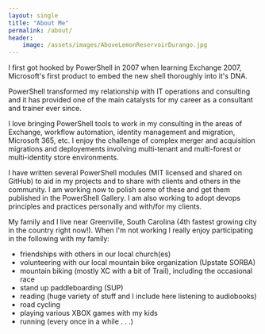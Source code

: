 ```yaml
---
layout: single
title: "About Me"
permalink: /about/
header:
    image: /assets/images/AboveLemonReservoirDurango.jpg
---
```


I first got hooked by PowerShell in 2007 when learning Exchange 2007, Microsoft's first product to embed the new shell thoroughly into it's DNA.

PowerShell transformed my relationship with IT operations and consulting and it has provided one of the main catalysts for my career as a consultant and trainer ever since.

I love bringing PowerShell tools to work in my consulting in the areas of Exchange, workflow automation, identity management and migration, Microsoft 365, etc.  I enjoy the challenge of complex merger and acquisition migrations and deployements involving multi-tenant and multi-forest or multi-identity store environments.  

I have written several PowerShell modules (MIT licensed and shared on GitHub) to aid in my projects and to share with clients and others in the community.  I am working now to polish some of these and get them published in the PowerShell Gallery. I am also working to adopt devops principles and practices personally and with/for my clients.  

My family and I live near Greenville, South Carolina (4th fastest growing city in the country right now!).  When I'm not working I really enjoy participating in the following with my family:

- friendships with others in our local church(es)
- volunteering with our local mountain bike organization (Upstate SORBA)
- mountain biking (mostly XC with a bit of Trail), including the occasional race
- stand up paddleboarding (SUP)
- reading (huge variety of stuff and I include here listening to audiobooks)
- road cycling
- playing various XBOX games with my kids
- running (every once in a while . . .)